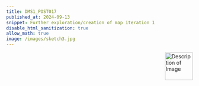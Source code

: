 ```yaml
---
title: DMS1_POST017
published_at: 2024-09-13
snippet: Further exploration/creation of map iteration 1
disable_html_sanitization: true
allow_math: true
image: /images/sketch3.jpg
---
```


<img src="https://www.hardjewelry.com/cdn/shop/files/ezgif.com-gif-maker_3.gif?v=1649272041" alt="Description of Image" style="float:right; margin-left:20px; width:75px; height:auto;">

